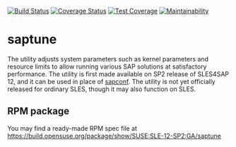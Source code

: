 
[![Build Status](https://travis-ci.org/angelabriel/saptune.svg?branch=saptune_test)](https://travis-ci.org/angelabriel/saptune)
[![Coverage Status](https://coveralls.io/repos/github/angelabriel/saptune/badge.svg?branch=saptune_test)](https://coveralls.io/github/angelabriel/saptune?branch=saptune_test)
[![Test Coverage](https://api.codeclimate.com/v1/badges/c159575e62a6de1a2ac3/test_coverage)](https://codeclimate.com/github/angelabriel/saptune/test_coverage)
[![Maintainability](https://api.codeclimate.com/v1/badges/c159575e62a6de1a2ac3/maintainability)](https://codeclimate.com/github/angelabriel/saptune/maintainability)

# saptune
The utility adjusts system parameters such as kernel parameters and resource limits
to allow running various SAP solutions at satisfactory performance.
The utility is first made available on SP2 release of SLES4SAP 12, and it can be used in place of [sapconf](https://github.com/SUSE/sapconf). The utility is not yet officially released for ordinary SLES, though it may also function on SLES.

## RPM package
You may find a ready-made RPM spec file at https://build.opensuse.org/package/show/SUSE:SLE-12-SP2:GA/saptune
